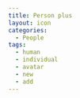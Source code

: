```yaml
---
title: Person plus
layout: icon
categories:
  - People
tags:
  - human
  - individual
  - avatar
  - new
  - add
---
```

